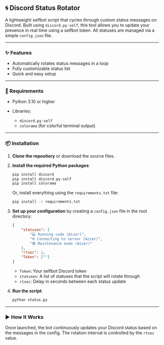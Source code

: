 ## 🌀 Discord Status Rotator

A lightweight selfbot script that cycles through custom status messages on Discord. Built using `discord.py-self`, this tool allows you to update your presence in real time using a selfbot token. All statuses are managed via a simple `config.json` file.

---

### ✨ Features

* Automatically rotates status messages in a loop
* Fully customizable status list
* Quick and easy setup

---

### 🔧 Requirements

* Python 3.10 or higher
* Libraries:

  * `discord.py-self`
  * `colorama` (for colorful terminal output)

---

### 📦 Installation

1. **Clone the repository** or download the source files.

2. **Install the required Python packages**:

   ```bash
   pip install discord
   pip install discord.py-self
   pip install colorama
   ```

   Or, install everything using the `requirements.txt` file:

   ```bash
   pip install -r requirements.txt
   ```

3. **Set up your configuration** by creating a `config.json` file in the root directory:

   ```json
   {
       "statuses": [
           "💻 Running code (Aizer)",
           "🌐 Connecting to server (Aizer)",
           "🛠 Maintenance mode (Aizer)"
       ],
       "rtsec": 2,
       "Token": [""]
   }
   ```

   * `Token`: Your selfbot Discord token
   * `statuses`: A list of statuses that the script will rotate through
   * `rtsec`: Delay in seconds between each status update

4. **Run the script**:

   ```bash
   python status.py
   ```

---

### ▶ How It Works

Once launched, the bot continuously updates your Discord status based on the messages in the config. The rotation interval is controlled by the `rtsec` value.

